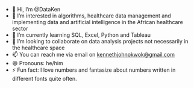 - 👋 Hi, I’m @DataKen
- 👀 I’m interested in algorithms, healthcare data management and implementing data and artificial intelligence in the African healthcare sector
- 🌱 I’m currently learning SQL, Excel, Python and Tableau
- 💞️ I’m looking to collaborate on data analysis projects not necessarily in the healthcare space
- 📫 You can reach me via email on kennethjohnokwok@gmail.com
- 😄 Pronouns: he/him
- ⚡ Fun fact: I love numbers and fantasize about numbers written in different fonts quite often. 

<!---
DataKen/DataKen is a ✨ special ✨ repository because its `README.md` (this file) appears on your GitHub profile.
You can click the Preview link to take a look at your changes.
--->
